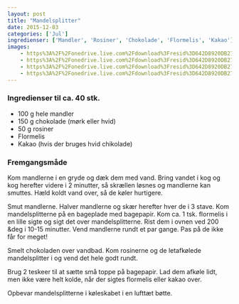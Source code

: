```yaml
---
layout: post
title: "Mandelsplitter"
date: 2015-12-03
categories: ['Jul']
ingredienser: ['Mandler', 'Rosiner', 'Chokolade', 'Flormelis', 'Kakao']
images:
    - https%3A%2F%2Fonedrive.live.com%2Fdownload%3Fresid%3D642D8920DB2784EE!12
    - https%3A%2F%2Fonedrive.live.com%2Fdownload%3Fresid%3D642D8920DB2784EE!12
    - https%3A%2F%2Fonedrive.live.com%2Fdownload%3Fresid%3D642D8920DB2784EE!12
    - https%3A%2F%2Fonedrive.live.com%2Fdownload%3Fresid%3D642D8920DB2784EE!12
---
```


### Ingredienser til ca. 40 stk.
-   100 g hele mandler
-   150 g chokolade (mørk eller hvid)
-   50 g rosiner
-   Flormelis
-   Kakao (hvis der bruges hvid chikolade)

### Fremgangsmåde
Kom mandlerne i en gryde og dæk dem med vand. Bring vandet i kog og kog herefter videre i 2 minutter, så skrællen løsnes og mandlerne kan smuttes. Hæld koldt vand over, så de køler hurtigere.

Smut mandlerne. Halver mandlerne og skær herefter hver de i 3 stave. Kom mandelsplitterne på en bageplade med bagepapir. Kom ca. 1 tsk. flormelis i en lille sigte og sigt det over mandelsplitterne. Rist dem i ovnen ved 200 &deg i 10-15 minutter. Vend mandlerne rundt et par gange. Pas på de ikke får for meget!

Smelt chokoladen over vandbad. Kom rosinerne og de letafkølede mandelsplitter i og vend det hele godt rundt.

Brug 2 teskeer til at sætte små toppe på bagepapir. Lad dem afkøle lidt, men ikke være helt kolde, når der sigtes flormelis eller kakao over.

Opbevar mandelsplitterne i køleskabet i en lufttæt bøtte.
